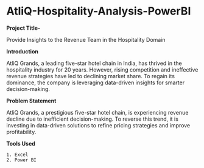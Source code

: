 # AtliQ-Hospitality-Analysis-PowerBI

**Project Title-**

Provide Insights to the Revenue Team in the Hospitality Domain

**Introduction**

 AtliQ Grands, a leading five-star hotel chain in India, has thrived in the hospitality industry for 20 years. However, rising competition and ineffective revenue strategies have led to declining market share. To regain its dominance, the company is leveraging data-driven insights for smarter decision-making.

**Problem Statement**

AtliQ Grands, a prestigious five-star hotel chain, is experiencing revenue decline due to inefficient decision-making. To reverse this trend, it is investing in data-driven solutions to refine pricing strategies and improve profitability.

**Tools Used**

    1. Excel
    2. Power BI
